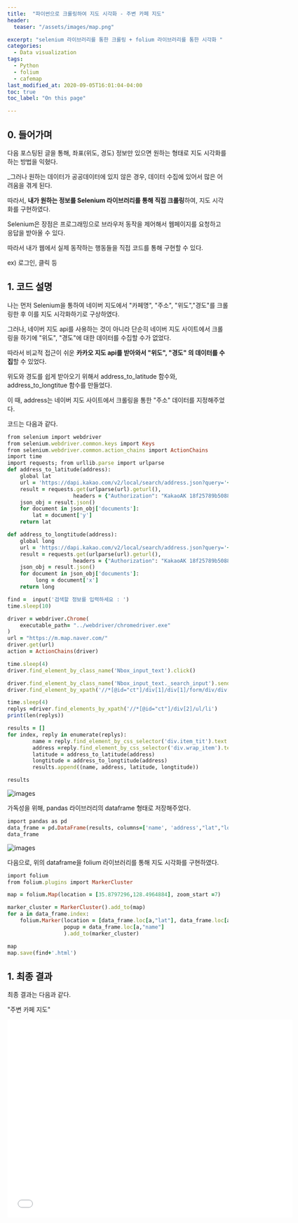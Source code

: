 ```yaml
---
title:  "파이썬으로 크롤링하여 지도 시각화 - 주변 카페 지도"
header:
  teaser: "/assets/images/map.png"

excerpt: "selenium 라이브러리를 통한 크롤링 + folium 라이브러리를 통한 시각화 "
categories:
  - Data visualization
tags:
  - Python
  - folium
  - cafemap
last_modified_at: 2020-09-05T16:01:04-04:00
toc: true
toc_label: "On this page"

---
```

## 0\. 들어가며

다음 포스팅된 글을 통해, 좌표(위도, 경도) 정보만 있으면 원하는 형태로 지도 시각화를 하는 방법을 익혔다.

_그러나 원하는 데이터가 공공데이터에 있지 않은 경우, 데이터 수집에 있어서 많은 어려움을 겪게 된다.  

따라서, **내가 원하는 정보를 Selenium 라이브러리를 통해 직접 크롤링**하여, 지도 시각화를 구현하였다.

Selenium은 장점은 프로그래밍으로 브라우저 동작을 제어해서 웹페이지를 요청하고 응답을 받아올 수 있다. 

따라서 내가 웹에서 실제 동작하는 행동들을 직접 코드를 통해 구현할 수 있다.

ex) 로그인, 클릭 등

## 1\. 코드 설명

나는 먼저 Selenium을 통하여 네이버 지도에서 "카페명", "주소", "위도","경도"를 크롤링한 후 이를 지도 시각화하기로 구상하였다.

그러나, 네이버 지도 api를 사용하는 것이 아니라 단순히 네이버 지도 사이트에서 크롤링을 하기에 "위도", "경도"에 대한 데이터를 수집할 수가 없었다.

따라서 비교적 접근이 쉬운 **카카오 지도 api를 받아와서 "위도", "경도" 의 데이터를 수집**할 수 있었다. 

위도와 경도를 쉽게 받아오기 위해서 address\_to\_latitude 함수와, address\_to\_longtitue 함수를 만들었다.

이 때, address는 네이버 지도 사이트에서 크롤링을 통한 "주소" 데이터를 지정해주었다.

코드는 다음과 같다.

```ruby
from selenium import webdriver
from selenium.webdriver.common.keys import Keys
from selenium.webdriver.common.action_chains import ActionChains
import time
import requests; from urllib.parse import urlparse
def address_to_latitude(address):
    global lat
    url = 'https://dapi.kakao.com/v2/local/search/address.json?query='+address
    result = requests.get(urlparse(url).geturl(),
                     headers = {"Authorization": "KakaoAK 18f25789b508875a6bdc09c1e425b293"})
    json_obj = result.json()
    for document in json_obj['documents']:
        lat = document['y']
    return lat

def address_to_longtitude(address):
    global long
    url = 'https://dapi.kakao.com/v2/local/search/address.json?query='+address
    result = requests.get(urlparse(url).geturl(),
                     headers = {"Authorization": "KakaoAK 18f25789b508875a6bdc09c1e425b293"})
    json_obj = result.json()
    for document in json_obj['documents']:
         long = document['x']
    return long

find =  input('검색할 정보를 입력하세요 : ')
time.sleep(10)

driver = webdriver.Chrome(
    executable_path= "../webdriver/chromedriver.exe"
)
url = "https://m.map.naver.com/"
driver.get(url)
action = ActionChains(driver)

time.sleep(4)
driver.find_element_by_class_name('Nbox_input_text').click()

driver.find_element_by_class_name('Nbox_input_text._search_input').send_keys(find)
driver.find_element_by_xpath('//*[@id="ct"]/div[1]/div[1]/form/div/div[2]/div/span[2]/button[2]').click()

time.sleep(4)
replys =driver.find_elements_by_xpath('//*[@id="ct"]/div[2]/ul/li')
print(len(replys))

results = []
for index, reply in enumerate(replys):
        name = reply.find_element_by_css_selector('div.item_tit').text
        address =reply.find_element_by_css_selector('div.wrap_item').text.split('\n')[2]
        latitude = address_to_latitude(address)
        longtitude = address_to_longtitude(address)
        results.append((name, address, latitude, longtitude))

results
```

![images](https://img1.daumcdn.net/thumb/R1280x0/?scode=mtistory2&fname=https%3A%2F%2Fblog.kakaocdn.net%2Fdn%2Fd5Xlzk%2FbtqHZj49KlH%2FHwPTPsEbRoP9HCtYs59jK1%2Fimg.png)

가독성을 위해, pandas 라이브러리의 dataframe 형태로 저장해주었다.

```ruby
import pandas as pd
data_frame = pd.DataFrame(results, columns=['name', 'address',"lat","long"])
data_frame
```

![images](https://img1.daumcdn.net/thumb/R1280x0/?scode=mtistory2&fname=https%3A%2F%2Fblog.kakaocdn.net%2Fdn%2FLuoSG%2FbtqHZk37wrW%2F4zsQT0LiU7OUaHtXvTmDH0%2Fimg.png)

다음으로, 위의 dataframe을 folium 라이브러리를 통해 지도 시각화를 구현하였다.

```ruby
import folium
from folium.plugins import MarkerCluster

map = folium.Map(location = [35.8797296,128.4964884], zoom_start =7)

marker_cluster = MarkerCluster().add_to(map)
for a in data_frame.index:
    folium.Marker(location = [data_frame.loc[a,"lat"], data_frame.loc[a,"long"]],
                  popup = data_frame.loc[a,"name"]
                  ).add_to(marker_cluster)

map
map.save(find+'.html')
```

## 1\. 최종 결과

최종 결과는 다음과 같다.

"주변 카페 지도"

<p><iframe src="/map/cafe_folium.html" width="650" height="450" frameborder="0" allowfullscreen="" aria-hidden="false"></iframe></p>
<p>&nbsp;</p>
